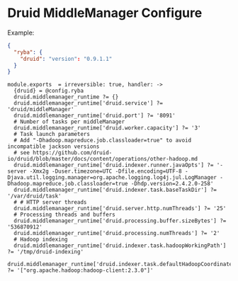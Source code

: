 
# Druid MiddleManager Configure

Example:

```json
{
  "ryba": {
    "druid": "version": "0.9.1.1"
  }
}
```

    module.exports  = irreversible: true, handler: ->
      {druid} = @config.ryba
      druid.middlemanager_runtime ?= {}
      druid.middlemanager_runtime['druid.service'] ?= 'druid/middleManager'
      druid.middlemanager_runtime['druid.port'] ?= '8091'
      # Number of tasks per middleManager
      druid.middlemanager_runtime['druid.worker.capacity'] ?= '3'
      # Task launch parameters
      # Add "-Dhadoop.mapreduce.job.classloader=true" to avoid incompatible jackson versions
      # see https://github.com/druid-io/druid/blob/master/docs/content/operations/other-hadoop.md
      druid.middlemanager_runtime['druid.indexer.runner.javaOpts'] ?= '-server -Xmx2g -Duser.timezone=UTC -Dfile.encoding=UTF-8 -Djava.util.logging.manager=org.apache.logging.log4j.jul.LogManager -Dhadoop.mapreduce.job.classloader=true -Dhdp.version=2.4.2.0-258'
      druid.middlemanager_runtime['druid.indexer.task.baseTaskDir'] ?= '/var/druid/task'
      # # HTTP server threads
      druid.middlemanager_runtime['druid.server.http.numThreads'] ?= '25'
      # Processing threads and buffers
      druid.middlemanager_runtime['druid.processing.buffer.sizeBytes'] ?= '536870912'
      druid.middlemanager_runtime['druid.processing.numThreads'] ?= '2'
      # Hadoop indexing
      druid.middlemanager_runtime['druid.indexer.task.hadoopWorkingPath'] ?= '/tmp/druid-indexing'
      druid.middlemanager_runtime['druid.indexer.task.defaultHadoopCoordinate'] ?= '["org.apache.hadoop:hadoop-client:2.3.0"]'
